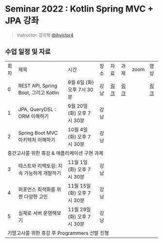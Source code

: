 # Seminar 2022 : Kotlin Spring MVC + JPA 강좌

> instructor: 강지혁 [@jhvictor4](https://www.github.com/jhvictor4)

## 수업 일정 및 자료
<table>
  <tr>
    <td>회차</td>
    <td>제목</td>
    <td>시간</td>
    <td>장소</td>
    <td>자료</td>
    <td>과제</td>
    <td>zoom</td>
    <td>영상</td>
  </tr>
  <tr>
    <td>0</td>
    <td>REST API, Spring Boot, 그리고 Kotlin</td>
    <td>9월 6일 (화) 오후 7시 30분</td>
    <td>강남</td>
    <td><a href="./seminar0/material.pdf">링크</a></td>
    <td><a href="https://github.com/wafflestudio/seminar-2022-springboot-assignment/blob/main/seminar0/README.md">링크</a></td>
    <td></td>
    <td><a href="https://youtu.be/XC3bkz6BsgE">링크</a></td>
  </tr>
  <tr>
    <td>1</td>
    <td>JPA, QueryDSL : ORM 이해하기</td>
    <td>9월 20일 (화) 오후 7시 30분</td>
    <td>강남</td>
    <td></td>
    <td></td>
    <td></td>
    <td></td>
  </tr>
  <tr>
    <td>2</td>
    <td>Spring Boot MVC 아키텍처 이해하기</td>
    <td>10월 4일 (화) 오후 7시 30분</td>
    <td>강남</td>
    <td></td>
    <td></td>
    <td></td>
    <td></td>
  </tr>
  <tr>
    <td colspan="9">중간고사를 위한 휴강 & 애플리케이션 구현 과제</td>
  </tr>
  <tr>
    <td>3</td>
    <td>테스트와 리팩토링: 지속 가능하게 개발하기</td>
    <td>11월 1일 (화) 오후 7시 30분</td>
    <td>강남</td>
    <td></td>
    <td></td>
    <td></td>
    <td></td>
  </tr>
  <tr>
    <td>4</td>
    <td>퍼포먼스 최적화를 위한 다양한 고민</td>
    <td>11월 15일 (화) 오후 7시 30분</td>
    <td>강남</td>
    <td></td>
    <td></td>
    <td></td>
    <td></td>
  </tr>
  <tr>
    <td>5</td>
    <td>실제로 서버 운영해보기</td>
    <td>11월 29일 (화) 오후 7시 30분</td>
    <td>강남</td>
    <td></td>
    <td></td>
    <td></td>
    <td></td>
  </tr>
  <tr>
    <td colspan="9">기말고사를 위한 휴강 후 Programmers 선발 진행</td>
  </tr>
</table>
